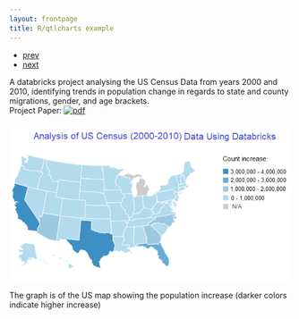 ```yaml
---
layout: frontpage
title: R/qtlcharts example
---
```


<div class="navbar">
  <div class="navbar-inner">
      <ul class="nav">
          <li><a href="geneticmaps_fig3.html">prev</a></li>
          <li><a href="tian2016_fig4.html">next</a></li>
      </ul>
  </div>
</div>

A databricks project analysing the US Census Data from years 2000 and 2010, identifying trends in population change in regards to state and county migrations, gender, and age brackets.<br/>
Project Paper: [![pdf](../icons16/pdf-icon.png)](https://dagherfadi.github.io/assets/USCensurFinalPaper.pdf)

[![R/USCensus example](../../assets/bigpublpics/USCensusDataAnalysis.png)](https://dagherfadi.github.io/assets/bigpublpics/USCensusDataAnalysis.png)

The graph is of the US map showing the population increase (darker colors indicate higher increase)

